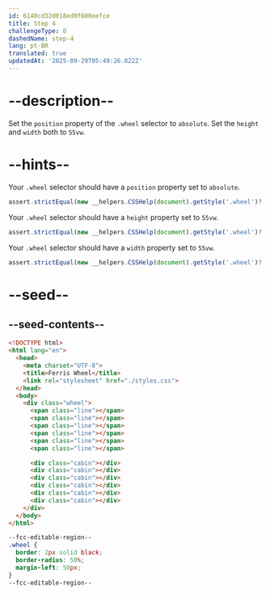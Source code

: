 ```yaml
---
id: 6140cd32d018ed0f600eefce
title: Step 4
challengeType: 0
dashedName: step-4
lang: pt-BR
translated: true
updatedAt: '2025-09-29T05:49:26.822Z'
---
```


# --description--

Set the `position` property of the `.wheel` selector to `absolute`. Set the `height` and `width` both to `55vw`.

# --hints--

Your `.wheel` selector should have a `position` property set to `absolute`.

```js
assert.strictEqual(new __helpers.CSSHelp(document).getStyle('.wheel')?.position, 'absolute');
```

Your `.wheel` selector should have a `height` property set to `55vw`.

```js
assert.strictEqual(new __helpers.CSSHelp(document).getStyle('.wheel')?.height, '55vw');
```

Your `.wheel` selector should have a `width` property set to `55vw`.

```js
assert.strictEqual(new __helpers.CSSHelp(document).getStyle('.wheel')?.width, '55vw');
```

# --seed--

## --seed-contents--

```html
<!DOCTYPE html>
<html lang="en">
  <head>
    <meta charset="UTF-8">
    <title>Ferris Wheel</title>
    <link rel="stylesheet" href="./styles.css">
  </head>
  <body>
    <div class="wheel">
      <span class="line"></span>
      <span class="line"></span>
      <span class="line"></span>
      <span class="line"></span>
      <span class="line"></span>
      <span class="line"></span>

      <div class="cabin"></div>
      <div class="cabin"></div>
      <div class="cabin"></div>
      <div class="cabin"></div>
      <div class="cabin"></div>
      <div class="cabin"></div>
    </div>
  </body>
</html>
```

```css
--fcc-editable-region--
.wheel {
  border: 2px solid black;
  border-radius: 50%;
  margin-left: 50px;
}
--fcc-editable-region--
```
